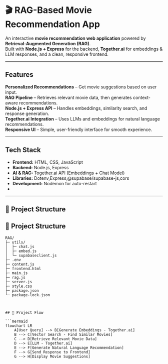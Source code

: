 # 🎬 RAG-Based Movie Recommendation App  

An interactive **movie recommendation web application** powered by **Retrieval-Augmented Generation (RAG)**.  
Built with **Node.js + Express** for the backend, **Together.ai** for embeddings & LLM responses, and a clean, responsive frontend.  

---

##  Features  
 **Personalized Recommendations** – Get movie suggestions based on user input.  
**RAG Pipeline** – Retrieves relevant movie data, then generates context-aware recommendations.  
**Node.js + Express API** – Handles embeddings, similarity search, and response generation.  
**Together.ai Integration** – Uses LLMs and embeddings for natural language recommendations.  
**Responsive UI** – Simple, user-friendly interface for smooth experience.  

---

##  Tech Stack  
- **Frontend:** HTML, CSS, JavaScript  
- **Backend:** Node.js, Express  
- **AI & RAG:** Together.ai API (Embeddings + Chat Model)  
- **Libraries:** Dotenv,Express,@supabase/supabase-js,cors  
- **Development:** Nodemon for auto-restart
- 
---
## 📂 Project Structure

## 📂 Project Structure

```text
RAG/
├─ utils/
│  ├─ chat.js
│  ├─ embed.js
│  └─ supabaseclient.js
├─ .env
├─ content.js
├─ frontend.html
├─ main.js
├─ rag.js
├─ server.js
├─ style.css
├─ package.json
└─ package-lock.json



## 🔄 Project Flow

```mermaid
flowchart LR
    A[User Query] --> B[Generate Embeddings - Together.ai]
    B --> C[Vector Search - Find Similar Movies]
    C --> D[Retrieve Relevant Movie Data]
    D --> E[LLM - Together.ai]
    E --> F[Generate Natural Language Recommendation]
    F --> G[Send Response to Frontend]
    G --> H[Display Movie Suggestions]
